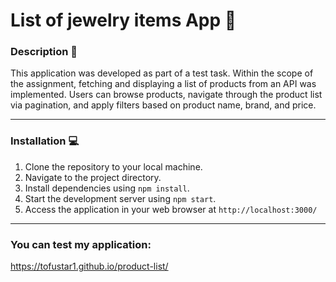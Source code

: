 # List of jewelry items App :gem:

### Description :scroll:
This application was developed as part of a test task. Within the scope of the assignment, fetching and displaying a list of products from an API was implemented. Users can browse products, navigate through the product list via pagination, and apply filters based on product name, brand, and price.

---

### Installation :computer:

1. Clone the repository to your local machine.
2. Navigate to the project directory.
3. Install dependencies using ```npm install```.
4. Start the development server using ```npm start```.
5. Access the application in your web browser at ```http://localhost:3000/```

---

### You can test my application: 
https://tofustar1.github.io/product-list/

